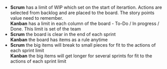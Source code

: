 - **Scrum** has a limit of WIP which set on the start of iterartion. Actions are selected from backlog and are placed to the board. The story points value need to remember.  
    **Kanban** has a limit in each column of the board - To-Do / In progress / Done. This limit is set of the team
- **Scrum** the board is clear in the end of each sprint  
    **Kanban** the board has items as a rule anytime
- **Scrum** the big items will break to small pieces for fit to the actions of each sprint limit  
    **Kanban** the big items will get longer for several sprints for fit to the actions of each sprint limit